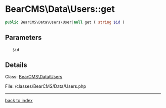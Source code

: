 # BearCMS\Data\Users::get

```php
public BearCMS\Data\Users\User|null get ( string $id )
```

## Parameters

&nbsp;&nbsp;&nbsp;&nbsp;&nbsp;&nbsp;`$id`

## Details

Class: [BearCMS\Data\Users](bearcms.data.users.class.md)

File: /classes/BearCMS/Data/Users.php

---

[back to index](index.md)

